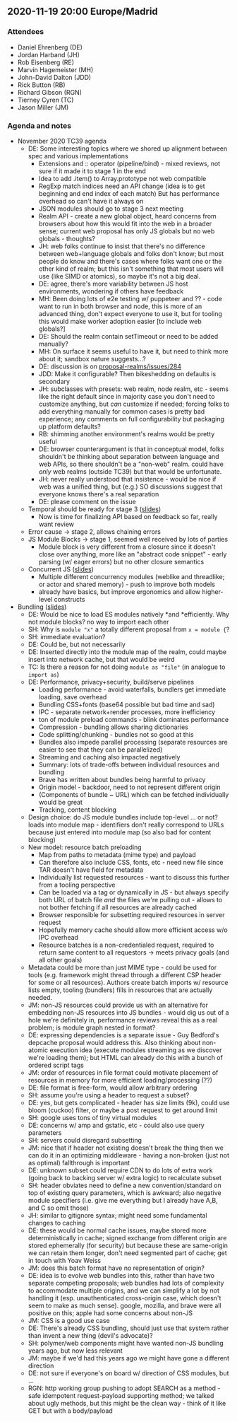 
## 2020-11-19 20:00 Europe/Madrid

### Attendees

* Daniel Ehrenberg (DE)
* Jordan Harband (JH)
* Rob Eisenberg (RE)
* Marvin Hagemeister (MH)
* John-David Dalton (JDD)
* Rick Button (RB)
* Richard Gibson (RGN)
* Tierney Cyren (TC)
* Jason Miller (JM) 

### Agenda and notes

* November 2020 TC39 agenda
    * DE: Some interesting topics where we shored up alignment between spec and various implementations
        * Extensions and :: operator (pipeline/bind) - mixed reviews, not sure if it made it to stage 1 in the end
        * Idea to add .item() to Array.prototype not web compatible
        * RegExp match indices need an API change (idea is to get beginning and end index of each match) But has performance overhead so can't have it always on
        * JSON modules should go to stage 3 next meeting
        * Realm API - create a new global object, heard concerns from browsers about how this would fit into the web in a broader sense; current web proposal has only JS globals but no web globals - thoughts?
        * JH: web folks continue to insist that there's no difference between web+language globals and folks don't know; but most people do know and there's cases where folks want one or the other kind of realm; but this isn't something that most users will use (like SIMD or atomics), so maybe it's not a big deal.
        * DE: agree, there's more variability between JS host environments, wondering if others have feedback
        * MH: Been doing lots of e2e testing w/ puppeteer and ?? - code want to run in both browser and node, this is more of an advanced thing, don't expect everyone to use it, but for tooling this would make worker adoption easier [to include web globals?]
        * DE: Should the realm contain setTimeout or need to be added manually?
        * MH: On surface it seems useful to have it, but need to think more about it; sandbox nature suggests…?
        * DE: discussion is on [proposal-realms/issues/284](https://github.com/tc39/proposal-realms/issues/284)
        * JDD: Make it configurable? Then bikeshedding on defaults is secondary
        * JH: subclasses with presets: web realm, node realm, etc - seems like the right default since in majority case you don't need to customize anything, but *can* customize if needed; forcing folks to add everything manually for common cases is pretty bad experience; any comments on full configurability but packaging up platform defaults?
        * RB: shimming another environment's realms would be pretty useful
        * DE: browser counterargument is that in conceptual model, folks shouldn't be thinking about separation between language and web APIs, so there shouldn't be a "non-web" realm.  could have *only* web realms (outside TC39) but that would be unfortunate.
        * JH: never really understood that insistence - would be nice if web was a unified thing, but (e.g.) SO discussions suggest that everyone knows there's a real separation
        * DE: please comment on the issue
    * Temporal should be ready for stage 3 ([slides](https://docs.google.com/presentation/d/1xP3_UaXlS4-SilVpFu6UFOL8QQw0Dr_VsaR8mSSEATI/edit ))
        * Now is time for finalizing API based on feedback so far, really want review
    * Error cause -> stage 2, allows chaining errors
    * JS Module Blocks -> stage 1, seemed well received by lots of parties
        * Module block is very different from a closure since it doesn't close over anything, more like an "abstract code snippet" - early parsing (w/ eager errors) but no other closure semantics
    * Concurrent JS ([slides](https://docs.google.com/presentation/d/1kqtsJfLVC-Nmcm2sveMRdJPjurwKKiiCGilK2_ladpw/edit?usp=sharing))
        * Multiple different concurrency modules (weblike and threadlike; or actor and shared memory) - push to improve both models
        * already have basics, but improve ergonomics and allow higher-level constructs
* Bundling ([slides](https://docs.google.com/presentation/d/1smfn5YiLCLgw30L4fbkaS-C3qxQdk3O4vt6E3DO7qxA/edit#slide=id.p))
    * DE: Would be nice to load ES modules natively *and *efficiently.  Why not module blocks? no way to import each other
    * SH: Why is `module "x"` a totally different proposal from `x = module {`?
    * SH: immediate evaluation?
    * DE: Could be, but not necessarily
    * DE: Inserted directly into the module map of the realm, could maybe insert into network cache, but that would be weird
    * TC: Is there a reason for not doing `module as "file"` (in analogue to `import as`)
    * DE: Performance, privacy+security, build/serve pipelines
        * Loading performance - avoid waterfalls, bundlers get immediate loading, save overhead
        * Bundling CSS+fonts (base64 possible but bad time and sad)
        * IPC - separate network+render processes, more inefficiency
        * ton of module preload commands - blink dominates performance
        * Compression - bundling allows sharing dictionaries
        * Code splitting/chunking - bundles not so good at this
        * Bundles also impede parallel processing (separate resources are easier to see that they can be parallelized)
        * Streaming and caching also impacted negatively
        * Summary: lots of trade-offs between individual resources and bundling
        * Brave has written about bundles being harmful to privacy
        * Origin model - backdoor, need to not represent different origin
        * (Components of bundle ~ URL) which can be fetched individually would be great
        * Tracking, content blocking
    * Design choice: do JS module bundles include top-level … or not? loads into module map - identifiers don't really correspond to URLs because just entered into module map (so also bad for content blocking)
    * New model: resource batch preloading
        * Map from paths to metadata (mime type) and payload
        * Can therefore also include CSS, fonts, etc - need new file since TAR doesn't have field for metadata
        * Individually list requested resources - want to discuss this further from a tooling perspective
        * Can be loaded via a <link> tag or dynamically in JS - but always specify both URL of batch file *and* the files we're pulling out - allows to not bother fetching if all resources are already cached
        * Browser responsible for subsetting required resources in server request
        * Hopefully memory cache should allow more efficient access w/o IPC overhead
        * Resource batches is a non-credentialed request, required to return same content to all requestors -> meets privacy goals (and all other goals)
    * Metadata could be more than just MIME type - could be used for tools (e.g. framework might thread through a different CSP header for some or all resources).  Authors create batch imports w/ resource lists empty, tooling (bundlers) fills in resources that are actually needed.
    * JM: non-JS resources could provide us with an alternative for embedding non-JS resources into JS bundles - would dig us out of a hole we're definitely in, performance reviews reveal this as a real problem; is module graph nested in format?
    * DE: expressing dependencies is a separate issue - Guy Bedford's depcache proposal would address this.  Also thinking about non-atomic execution idea (execute modules streaming as we discover we're loading them); but HTML can already do this with a bunch of ordered script tags
    * JM: order of resources in file format could motivate placement of resources in memory for more efficient loading/processing (??)
    * DE: file format is free-form, would allow arbitrary ordering
    * SH: assume you're using a header to request a subset?
    * DE: yes, but gets complicated - header has size limits (9k), could use bloom (cuckoo) filter, or maybe a post request to get around limit
    * SH: google uses tons of tiny virtual modules
    * DE: concerns w/ amp and gstatic, etc - could also use query parameters
    * SH: servers could disregard subsetting
    * JM: nice that if header not existing doesn't break the thing then we can do it in an optimizing middleware - having a non-broken (just not as optimal) fallthrough is important
    * DE: unknown subset could require CDN to do lots of extra work (going back to backing server w/ extra logic) to recalculate subset
    * SH: header obviates need to define a new convention/standard on top of existing query parameters, which is awkward; also negative module specifiers (i.e. give me everything but I already have A,B, and C so omit those)
    * JH: similar to gitignore syntax; might need some fundamental changes to caching
    * DE: these would be normal cache issues, maybe stored more deterministically in cache; signed exchange from different origin are stored ephemerally (for security) but because these are same-origin we can retain them longer, don't need segmented part of cache; get in touch with Yoav Weiss
    * JM: does this batch format have no representation of origin?
    * DE: idea is to evolve web bundles into this, rather than have two separate competing proposals; web bundles had lots of complexity to accommodate multiple origins, and we can simplify a lot by not handling it (esp. unauthenticated cross-origin case, which doesn't seem to make as much sense).  google, mozilla, and brave were all positive on this; apple had some concerns about non-JS
    * JM: CSS is a good use case
    * DE: There's already CSS bundling, should just use that system rather than invent a new thing (devil's advocate)?
    * SH: polymer/web components might have wanted non-JS bundling years ago, but now less relevant
    * JM: maybe if we'd had this years ago we might have gone a different direction
    * DE: not sure if everyone's on board w/ direction of CSS modules, but …
    * RGN: http working group pushing to adopt SEARCH as a method - safe idempotent request-payload supporting method; we talked about ugly methods, but this might be the clean way - think of it like GET but with a body/payload
